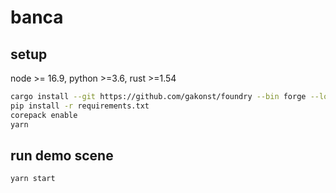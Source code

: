 # banca

## setup

node >= 16.9, python >=3.6, rust >=1.54

```sh
cargo install --git https://github.com/gakonst/foundry --bin forge --locked
pip install -r requirements.txt
corepack enable
yarn
```

## run demo scene

```sh
yarn start
```
